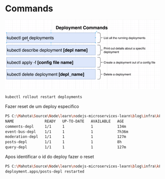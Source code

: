 # Commands

![kdeployments.PNG](Commands%20b9305b6426c642d0b28578d9477853e4/kdeployments.png)

```bash
kubectl rollout restart deployments
```

Fazer reset de um deploy especifico

```bash
PS C:\Mahota\Source\Node\learn\nodejs-microservices-learn\blog\infra\k8s> kubectl get deployments
NAME              READY   UP-TO-DATE   AVAILABLE   AGE
comments-depl     1/1     1            1           134m
event-bus-depl    1/1     1            1           7h36m
moderation-depl   1/1     1            1           127m
posts-depl        1/1     1            1           8h
query-depl        1/1     1            1           127m
```

Apos identificar o id do deploy fazer o reset

```bash
PS C:\Mahota\Source\Node\learn\nodejs-microservices-learn\blog\infra\k8s> kubectl rollout restart deployment posts-depl
deployment.apps/posts-depl restarted
```